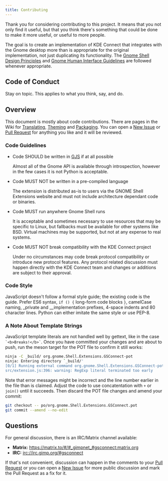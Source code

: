 ```yaml
---
title: Contributing
---
```

Thank you for considering contributing to this project. It means that you not
only find it useful, but that you think there's something that could be done to
make it more useful, or useful to more people.

The goal is to create an implementation of KDE Connect that integrates with the
Gnome desktop more than is appropriate for the original implementation, not just
duplicating its functionality. The [Gnome Shell Design Principles][design] and
[Gnome Human Interface Guidelines][hig] are followed whenever appropriate.

## Code of Conduct

Stay on topic. This applies to what you think, say, and do.

## Overview

This document is mostly about code contributions. There are pages in the Wiki
for [Translating][translating], [Theming][theming] and [Packaging][packaging].
You can open a [New Issue][issue] or [Pull Request][pr] for anything you like
and it will be reviewed.

### Code Guidelines

* Code SHOULD be written in [GJS][gjs] if at all possible

  Almost all of the Gnome API is available through introspection, however in the
  few cases it is not Python is acceptable.

* Code MUST NOT be written in a pre-compiled language

  The extension is distributed as-is to users via the GNOME Shell Extensions
  website and must not include architecture dependant code or binaries.

* Code MUST run anywhere Gnome Shell runs

  It is acceptable and sometimes necessary to use resources that may be specific
  to Linux, but fallbacks must be available for other systems like BSD. Virtual
  machines may be supported, but not at any expense to real systems.

* Code MUST NOT break compatibility with the KDE Connect project

  Under no circumstances may code break protocol compatibility or introduce new
  protocol features. Any protocol related discussion must happen directly with
  the KDE Connect team and changes or additions are subject to their approval.

### Code Style

JavaScript doesn't follow a formal style guide; the existing code is the guide.
Prefer ES6 syntax, `if () {` long-form code blocks `}`, camelCase naming,
_private and __implementation prefixes, 4-space indents and 80 character lines.
Python can either imitate the same style or use PEP-8.

### A Note About Template Strings

JavaScript template literals are not handled well by gettext, like in the case
`` `<b>Breaks!</b>` ``. Once you have committed your changes and are about to
push, run the meson target for the POT file to confirm it still works:

```sh
ninja -C _build/ org.gnome.Shell.Extensions.GSConnect-pot
ninja: Entering directory `_build/'
[0/1] Running external command org.gnome.Shell.Extensions.GSConnect-pot.
src/extension.js:396: warning: RegExp literal terminated too early
```

Note that error messages might be incorrect and the line number earlier in the
file than is claimed. Adjust the code to use concatentation with `+` or `join()`
until it succeeds. Then discard the POT file changes and amend your commit:

```sh
git checkout -- po/org.gnome.Shell.Extensions.GSConnect.pot
git commit --amend --no-edit
```

## Questions

For general discussion, there is an IRC/Matrix channel available:

* **Matrix:** https://matrix.to/#/#_gimpnet_#gsconnect:matrix.org
* **IRC:** <a href="irc://irc.gimp.org/#gsconnect">irc://irc.gimp.org/#gsconnect</a>

If that's not convenient, discussion can happen in the comments to your
[Pull Request][pr] or you can open a [New Issue][issue] for more public
discussion and mark the Pull Request as a fix for it.

[design]: https://wiki.gnome.org/Projects/GnomeShell/Design/Principles
[hig]: https://developer.gnome.org/hig/stable/
[translating]: https://github.com/andyholmes/gnome-shell-extension-gsconnect/wiki/Translating
[packaging]: https://github.com/andyholmes/gnome-shell-extension-gsconnect/wiki/Packaging
[theming]: https://github.com/andyholmes/gnome-shell-extension-gsconnect/wiki/Theming
[issue]: https://github.com/andyholmes/gnome-shell-extension-gsconnect/issues
[pr]: https://github.com/GNOME/gnome-shell/pulls
[gjs]: https://gitlab.gnome.org/GNOME/gjs/wikis/home
